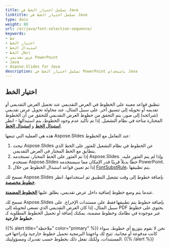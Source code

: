 ```yaml
---
title: تسلسل اختيار الخط في Java
linktitle: تسلسل اختيار الخط في Java
type: docs
weight: 80
url: /ar/java/font-selection-sequence/
keywords:
- خط
- اختيار الخط
- استبدال الخط
- إحلال الخط
- عرض تقديمي PowerPoint
- Java
- Aspose.Slides for Java
description: تسلسل اختيار الخط في PowerPoint باستخدام Java
---
```


## اختيار الخط

تنطبق قواعد معينة على الخطوط في العرض التقديمي عند تحميل العرض التقديمي أو تقديمه أو تحويله إلى تنسيق آخر. على سبيل المثال، عند محاولة تحويل عرض تقديمي (شرائحه) إلى صور، يتم التحقق من خطوط العرض التقديمي للتحقق من أن الخطوط المختارة متاحة في نظام التشغيل. إذا تم تأكيد عدم وجود الخطوط، يتم استبدالها - انظر [**استبدال الخط**](https://docs.aspose.com/slides/java/font-replacement/) و [**استبدال الخط**](https://docs.aspose.com/slides/java/font-substitution/).

هذه هي العملية التي تتبعها Aspose.Slides عند التعامل مع الخطوط:

1. تبحث Aspose.Slides عن الخطوط في نظام التشغيل للعثور على الخط الذي يتطابق مع الخط المختار في العرض التقديمي.
2. إذا تم العثور على الخط المختار، تستخدمه Aspose.Slides. وإذا لم يتم العثور عليه، تستخدم Aspose.Slides خطًا بديلاً قريبًا قدر الإمكان مما سيستخدمه PowerPoint.
3. إذا تم تعيين قواعد استبدال الخطوط من خلال [FontSubstRule](https://reference.aspose.com/slides/java/com.aspose.slides/fontsubstrule/)، يتم تطبيقها.

تسمح لك Aspose.Slides بإضافة خطوط إلى وقت تشغيل التطبيق ثم استخدامها. انظر [**خطوط مخصصة**](https://docs.aspose.com/slides/java/custom-font/).

عندما يتم وضع خطوط إضافية داخل عرض تقديمي، يطلق عليها [**الخطوط المضمنة**](https://docs.aspose.com/slides/java/embedded-font/).

تسمح لك Aspose.Slides بإضافة خطوط يتم تطبيقها *فقط* على مستندات الإخراج. على سبيل المثال، إذا كان العرض التقديمي الذي تسعى لتحويله إلى PDF يحتوي على خطوط غير موجودة في نظامك وخطوط مضمنة، يمكنك إضافة أو تحميل الخطوط المطلوبة كـ **خطوط خارجية**.

{{% alert title="ملاحظة" color="primary" %}} 
نحن لا نقوم بتوزيع أي خطوط، سواء كانت مدفوعة أو مجانية. تتيح لك واجهتنا البرمجية تحميل خطوط خارجية وإدراجها في المستندات، ولكنك تفعل ذلك بخطوط حسب تقديرك ومسؤوليتك.
{{% /alert %}}
